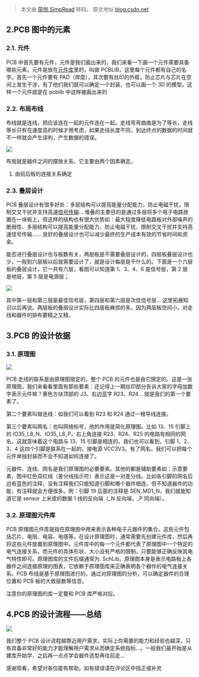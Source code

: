> 本文由 [简悦 SimpRead](http://ksria.com/simpread/) 转码， 原文地址 [blog.csdn.net](https://blog.csdn.net/2301_80005369/article/details/136663375?spm=1001.2014.3001.5502)

2.PCB 图中的元素
-----------

### 2.1. 元件

PCB 中首先要有元件，元件是我们画出来的，我们来看一下画一个元件需要具备哪些元素。元件是放在[元件库](https://so.csdn.net/so/search?q=%E5%85%83%E4%BB%B6%E5%BA%93&spm=1001.2101.3001.7020)里的，叫做 PCBLIB，这里每个元件都有自己的名字。首先一个元件要有 PAD（焊盘），其次要有丝印的外框，防止芯片与芯片在空间上发生干涉，有了他们我们就可以确定一个封装，也可以画一个 3D 的模型。这样一个元件就是在 pcblib 中这样被画出来的

### 2.2. 布局布线

布线就是连线，把应该连在一起的元件连在一起。走线弯弯曲曲是为了等长，走线等长只有在速度高的时候才用考虑，如果走线长度不同，到达终点的数据的时间就不一样就会产生误判，产生数据的错误。

![](https://i-blog.csdnimg.cn/blog_migrate/71a87d2ba110a0ea66453b12727c7bea.png)

布局就是器件之间的摆放关系，它主要由两个因素确定。

1. 由前后板的连接关系确定

### 2.3. 叠层设计

PCB 叠层设计有很多好处：多层结构可以提高能量分配能力，防止电磁干扰，限制交叉干扰并支持高速[信号传输](https://so.csdn.net/so/search?q=%E4%BF%A1%E5%8F%B7%E4%BC%A0%E8%BE%93&spm=1001.2101.3001.7020)… 堆叠的主要目的是通过多层将多个电子电路放置在一块板上，但这样的结构也有很大优势如：最大程度降低电路板对外部噪声的脆弱性、多层结构可以提高能量分配能力、防止电磁干扰、限制交叉干扰并支持高速信号传输…… 良好的叠层设计也可以减少最终的生产成本有效的节省时间和资金。

能否进行叠层设计也与板数有关，两层板是不需要叠层设计的，四层板叠层设计也少，一般到六层板以后就需要设计了，就是设计每层是干什么的。下面是一个六层板的叠层设计，它一共有六层，看图可以知道第 1、3、4、6 是信号层，第 2 层是地层，第 5 层是电源层；

![](https://i-blog.csdnimg.cn/blog_migrate/f5a3862f1784eda67317b73c86594cf8.png)

其中第一层和第三层是最佳信号层，第四层和第六层是次佳信号层… 这里拓展知识以后再说。两层板的叠层设计实际比四层板麻烦的多，因为两层板空间小，对走线和器件的排布要精之又精。

3.PCB 的设计依据
-----------

### 3.1. 原理图

![](https://i-blog.csdnimg.cn/blog_migrate/7fca11918c7c43687fcf449a1c65988d.png)

PCB 走线的联系是由原理图限定的，整个 PCB 的元件也是由它限定的。这是一张原理图，我们来看看里面有那些要素：还记得上一期丝印部分告诉大家的字母加数字表示元件嘛？黄色方块顶部的 J3、右边蓝字 R23、R24… 就是我们的第一个要素了。

第二个要素叫做连线：如我们可以看到 R23 和 R24 通过一根导线连接。

第三个要素叫网名：也叫网络标号，他的作用是简化原理图。比如 13、15 引脚上的 IO35_L8_N、IO35_L8_P，右上角连接 R23、R24、R25 的电路有相同的网名，这就意味着这个电路与 13、15 引脚是相连的。我们也可以看到，引脚 1、2、3、4 这四个引脚是联系在一起的，接电源 VCC3V3。有了网名，我们可以把每个元件单独封装而不会不知道如何连接了。

元器件、连线、网名是我们原理图的必要要素。其他的都是辅助要素如：示意要素，图中红色双红线（差分线指示符）表示这是一对差分线。比如各引脚的网名后边有蓝色的注释，没有注释我们只能知道引脚和哪个器件相连，但不知道器件的功能，有注释就会方便很多。例：引脚 19 后面的注释是 SEN_MD1_N，我们就能知道它是 sensor 上米皮的数据 1 线的反向端（_N 反向端，_P 同向端）。

### 3.2. 原理图元件库

PCB 原理图元件库是指在原理图中用来表示各种电子元器件的集合。这些元件包括芯片、电阻、电容、电感等。在设计原理图时，通常需要先创建元件库，然后再将这些元件放置到原理图中。元件库中的每一个元件都代表了原理图中一个特定的电气连接关系，而元件的具体形状、大小没有严格的限制，只要能够正确反映其电气特性即可。原理图库的文件后缀通常为. SchLib。原理图本身是表示电路板上各器件之间连接原理的图表，它依赖于原理图库来正确表明各个器件的电气连接关系。PCB 布线是基于原理图进行的，通过对原理图的分析，可以确定器件的合理位置和 PCB 板的大致层数等信息。

注意你的原理图的库一定要和 PCB 库严格对应。

4.PCB 的设计流程——总结
---------------

![](https://i-blog.csdnimg.cn/blog_migrate/1b3013e9779f4d389d5c6e5e23354829.png)

我们整个 PCB 设计流程越靠近用户需求，实际上你需要的能力和经验也越深，只有具备非常好的能力才能理解用户需求从而确定系统指标…，一般我们最开始是从建库开始学，之后再一点点学会器件选型再往前走…

感谢观看，希望对各位能有帮助。如有错误请在评论区中指正或补充